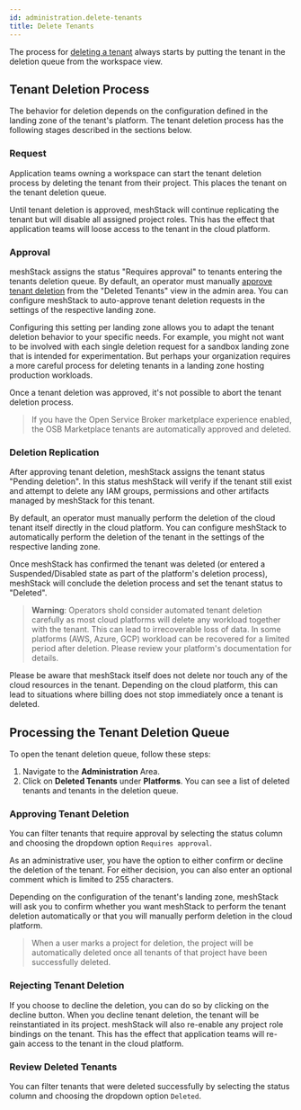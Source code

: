 ```yaml
---
id: administration.delete-tenants
title: Delete Tenants
---
```


The process for [deleting a tenant](meshcloud.tenant#delete-a-meshtenant) always starts by putting the tenant in the deletion queue from the workspace view.

## Tenant Deletion Process

The behavior for deletion depends on the configuration defined in the landing zone of the tenant's platform. The tenant deletion process has the following stages described in the sections below.

### Request

Application teams owning a workspace can start the tenant deletion process by deleting the tenant from their project.
This places the tenant on the tenant deletion queue.

Until tenant deletion is approved, meshStack will continue replicating the tenant but will disable all
assigned project roles. This has the effect that application teams will loose access to the tenant in the cloud platform.

### Approval

meshStack assigns the status "Requires approval" to tenants entering the tenants deletion queue.
By default, an operator must manually [approve tenant deletion](#processing-the-tenant-deletion-queue) from the "Deleted Tenants" view in the admin area.
You can configure meshStack to auto-approve tenant deletion requests in the settings of the respective landing zone.

Configuring this setting per landing zone allows you to adapt the tenant deletion behavior to your
specific needs. For example, you might not want to be involved with each single deletion request for  a sandbox landing zone that is intended for experimentation. But perhaps your organization requires a more
careful process for deleting tenants in a landing zone hosting production workloads.

Once a tenant deletion was approved, it's not possible to abort the tenant deletion process.

> If you have the Open Service Broker marketplace experience enabled, the OSB Marketplace tenants are automatically approved and deleted.

### Deletion Replication

After approving tenant deletion, meshStack assigns the tenant status "Pending deletion".
In this status meshStack will verify if the tenant still exist and attempt to delete any IAM groups, permissions and other artifacts managed by meshStack for this tenant. 

By default, an operator must manually perform the deletion of the cloud tenant itself directly in the cloud platform.
You can configure meshStack to automatically perform the deletion of the tenant in the settings of the respective landing zone.

Once meshStack has confirmed the tenant was deleted (or entered a Suspended/Disabled state as part of the platform's deletion process), meshStack will conclude the deletion process and set the tenant status to "Deleted".

> **Warning**: Operators shold consider automated tenant deletion carefully as most cloud platforms will
> delete any workload together with the tenant. This can lead to irrecoverable loss of data. In some 
> platforms (AWS, Azure, GCP) workload can be recovered for a limited period after deletion. Please
> review your platform's documentation for details.

Please be aware that meshStack itself does not delete nor touch any of the cloud resources in the tenant. Depending on the cloud platform, this can lead to situations where billing does not stop
immediately once a tenant is deleted.

## Processing the Tenant Deletion Queue

To open the tenant deletion queue, follow these steps:

1. Navigate to the **Administration** Area.
2. Click on **Deleted Tenants** under **Platforms**. You can see a list of deleted tenants and tenants in the deletion queue.

### Approving Tenant Deletion

You can filter tenants that require approval by selecting the status column and choosing the dropdown option `Requires approval`.

As an administrative user, you have the option to either confirm or decline the deletion of the tenant. For either decision, you can also enter an optional comment which is limited to 255 characters.

Depending on the configuration of the tenant's landing zone, meshStack will ask you to confirm whether you want meshStack to perform the tenant deletion automatically or that you will manually perform deletion in the cloud platform.

> When a user marks a project for deletion, the project will be automatically deleted once all tenants of that project have been successfully deleted.

### Rejecting Tenant Deletion

If you choose to decline the deletion, you can do so by clicking on the decline button. When you decline tenant deletion, the tenant will be reinstantiated in its project. meshStack will also re-enable any project role bindings on the tenant. This has the effect that application teams will re-gain access to the tenant in the cloud platform.

### Review Deleted Tenants

You can filter tenants that were deleted successfully by selecting the status column and choosing the dropdown option `Deleted`.
